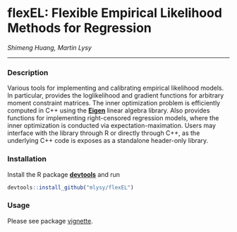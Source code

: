 # flexEL: Flexible Empirical Likelihood Methods for Regression

*Shimeng Huang, Martin Lysy*

---

### Description

Various tools for implementing and calibrating empirical likelihood models.  In particular, provides the loglikelihood and gradient functions for arbitrary moment constraint matrices. The inner optimization problem is efficiently computed in C++ using the [**Eigen**](http://eigen.tuxfamily.org/index.php?title=Main_Page) linear algebra library.   Also provides functions for implementing right-censored regression models, where the inner optimization is conducted via expectation-maximation.  Users may interface with the library through R or directly through C++, as the underlying C++ code is exposes as a standalone header-only library.

### Installation

Install the R package [**devtools**](https://CRAN.R-project.org/package=devtools) and run
```r
devtools::install_github("mlysy/flexEL")
```

### Usage

Please see package [vignette](https://htmlpreview.github.io/?https://github.com/mlysy/flexEL/doc/flexEL.html).

